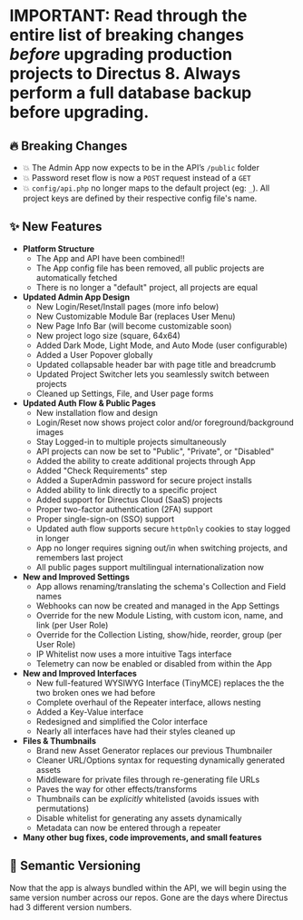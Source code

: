 # IMPORTANT: Read through the entire list of breaking changes _before_ upgrading production projects to Directus 8. Always perform a full database backup before upgrading.

## 🔥 Breaking Changes
* 💥 The Admin App now expects to be in the API’s `/public` folder
* 💥 Password reset flow is now a `POST` request instead of a `GET`
* 💥 `config/api.php` no longer maps to the default project (eg: `_`). All project keys are defined by their respective config file's name.

## ✨ New Features
* **Platform Structure**
  * The App and API have been combined!!
  * The App config file has been removed, all public projects are automatically fetched
  * There is no longer a "default" project, all projects are equal
* **Updated Admin App Design**
  * New Login/Reset/Install pages (more info below)
  * New Customizable Module Bar (replaces User Menu)
  * New Page Info Bar (will become customizable soon)
  * New project logo size (square, 64x64)
  * Added Dark Mode, Light Mode, and Auto Mode (user configurable)
  * Added a User Popover globally
  * Updated collapsable header bar with page title and breadcrumb
  * Updated Project Switcher lets you seamlessly switch between projects
  * Cleaned up Settings, File, and User page forms
* **Updated Auth Flow & Public Pages**
  * New installation flow and design
  * Login/Reset now shows project color and/or foreground/background images
  * Stay Logged-in to multiple projects simultaneously
  * API projects can now be set to "Public", "Private", or "Disabled"
  * Added the ability to create additional projects through App
  * Added "Check Requirements" step
  * Added a SuperAdmin password for secure project installs
  * Added ability to link directly to a specific project
  * Added support for Directus Cloud (SaaS) projects
  * Proper two-factor authentication (2FA) support
  * Proper single-sign-on (SSO) support
  * Updated auth flow supports secure `httpOnly` cookies to stay logged in longer
  * App no longer requires signing out/in when switching projects, and remembers last project
  * All public pages support multilingual internationalization now
* **New and Improved Settings**
  * App allows renaming/translating the schema's Collection and Field names
  * Webhooks can now be created and managed in the App Settings
  * Override for the new Module Listing, with custom icon, name, and link (per User Role)
  * Override for the Collection Listing, show/hide, reorder, group (per User Role)
  * IP Whitelist now uses a more intuitive Tags interface
  * Telemetry can now be enabled or disabled from within the App
* **New and Improved Interfaces**
  * New full-featured WYSIWYG Interface (TinyMCE) replaces the the two broken ones we had before
  * Complete overhaul of the Repeater interface, allows nesting
  * Added a Key-Value interface
  * Redesigned and simplified the Color interface
  * Nearly all interfaces have had their styles cleaned up
* **Files & Thumbnails**
  * Brand new Asset Generator replaces our previous Thumbnailer
  * Cleaner URL/Options syntax for requesting dynamically generated assets
  * Middleware for private files through re-generating file URLs
  * Paves the way for other effects/transforms
  * Thumbnails can be _explicitly_ whitelisted (avoids issues with permutations)
  * Disable whitelist for generating any assets dynamically
  * Metadata can now be entered through a repeater
* **Many other bug fixes, code improvements, and small features**

## 🎱 Semantic Versioning
Now that the app is always bundled within the API, we will begin using the same version number across our repos. Gone are the days where Directus had 3 different version numbers.